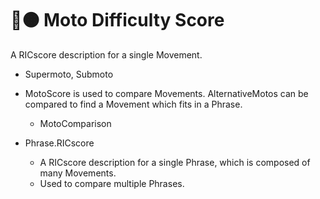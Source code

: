 # 🔷🟠 Moto Difficulty Score

A RICscore description for a single Movement.

- Supermoto, Submoto

- MotoScore is used to compare Movements. AlternativeMotos can be compared to find a Movement which fits in a Phrase.
    - MotoComparison

- Phrase.RICscore
    - A RICscore description for a single Phrase, which is composed of many Movements.
    - Used to compare multiple Phrases.